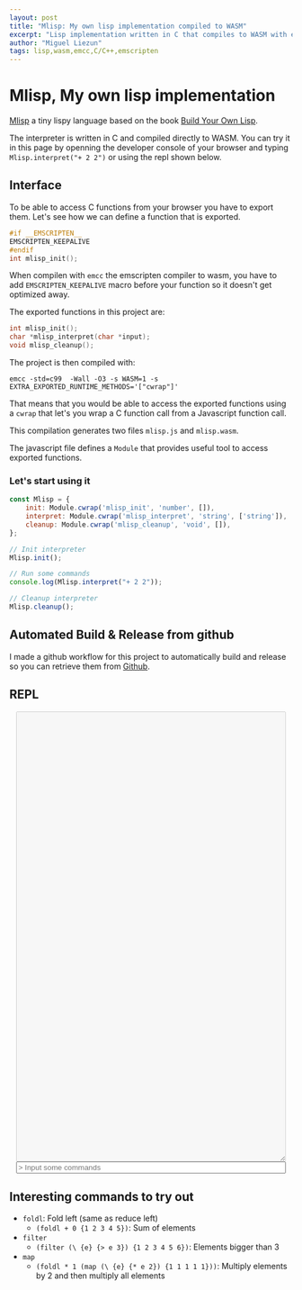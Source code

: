 ```yaml
---
layout: post
title: "Mlisp: My own lisp implementation compiled to WASM"
excerpt: "Lisp implementation written in C that compiles to WASM with emscripten."
author: "Miguel Liezun"
tags: lisp,wasm,emcc,C/C++,emscripten
---
```


# Mlisp, My own lisp implementation

[Mlisp](https://github.com/mliezun/mlisp) a tiny lispy language based on the book [Build Your Own Lisp](http://www.buildyourownlisp.com/).

The interpreter is written in C and compiled directly to WASM. You can try it in this page by openning the developer console of your browser and typing `Mlisp.interpret("+ 2 2")` or using the repl shown below.

## Interface

To be able to access C functions from your browser you have to export them. Let's see how we can define a function that is exported.

```C
#if __EMSCRIPTEN__
EMSCRIPTEN_KEEPALIVE
#endif
int mlisp_init();
```

When compilen with `emcc` the emscripten compiler to wasm, you have to add `EMSCRIPTEN_KEEPALIVE` macro before your function so it doesn't get optimized away.

The exported functions in this project are:

```C
int mlisp_init();
char *mlisp_interpret(char *input);
void mlisp_cleanup();
```

The project is then compiled with: 

```
emcc -std=c99  -Wall -O3 -s WASM=1 -s EXTRA_EXPORTED_RUNTIME_METHODS='["cwrap"]'
```

That means that you would be able to access the exported functions using a `cwrap` that let's you wrap a C function call from a Javascript function call.

This compilation generates two files `mlisp.js` and `mlisp.wasm`.

The javascript file defines a `Module` that provides useful tool to access exported functions.

### Let's start using it

```js
const Mlisp = {
    init: Module.cwrap('mlisp_init', 'number', []),
    interpret: Module.cwrap('mlisp_interpret', 'string', ['string']),
    cleanup: Module.cwrap('mlisp_cleanup', 'void', []),
};

// Init interpreter
Mlisp.init();

// Run some commands
console.log(Mlisp.interpret("+ 2 2"));

// Cleanup interpreter
Mlisp.cleanup();
```

## Automated Build & Release from github

I made a github workflow for this project to automatically build and release so you can retrieve them from [Github](https://github.com/mliezun/mlisp/releases/tag/refs%2Fheads%2Fmaster).


## REPL

<script src="/assets/mlisp/mlisp.js"></script>

<style>
.container-centered {
  display: flex;
  justify-content: center;
}

.vertical-centered {
  display: block;
}
</style>

<div class="container-centered">
    <div class="vertical-centered" style="width: 50vw">
        <textarea id="show-repl" disabled style="min-width: 50vw; max-width: 50vw; min-height: 20vh"></textarea>
        <input id="input-command" type="text" style="min-width: 50vw; max-width: 50vw" placeholder="> Input some commands">
    </div>
</div>

<script type="application/javascript">
var A = {
    mlisp: null,
    init () {
        const node = document.getElementById('input-command');
        node.addEventListener("keyup", (event) => {
            if (event.key === "Enter") {
                this.handleInput(event);
            }
        });
    },
    handleInput(ev) {
        if (!this.mlisp) {
            window.Mlisp = {
                init: Module.cwrap('mlisp_init', 'number', []),
                interpret: Module.cwrap('mlisp_interpret', 'string', ['string']),
                cleanup: Module.cwrap('mlisp_cleanup', 'void', []),
            };
            this.mlisp = window.Mlisp;
            this.mlisp.init();
        }
        const node = ev.target;
        const cmd = node.value;
        if (!cmd) {
            return;
        }
        const output = document.getElementById('show-repl');
        const result = this.mlisp.interpret(cmd);
        node.value = null;
        output.value += `> ${cmd}\n\t${result}\n`;
    }
};

A.init();
</script>



## Interesting commands to try out

- `foldl`: Fold left (same as reduce left)
    - `(foldl + 0 {1 2 3 4 5})`: Sum of elements
- `filter`
    - `(filter (\ {e} {> e 3}) {1 2 3 4 5 6})`: Elements bigger than 3
- `map`
    - `(foldl * 1 (map (\ {e} {* e 2}) {1 1 1 1 1}))`: Multiply elements by 2 and then multiply all elements

